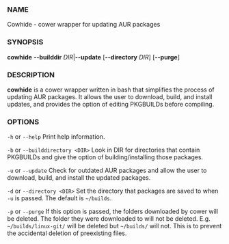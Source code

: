 ### NAME
Cowhide - cower wrapper for updating AUR packages

### SYNOPSIS
**cowhide** **--builddir** *DIR*|**--update** [**--directory** *DIR*] [**--purge**]

### DESCRIPTION
**cowhide** is a cower wrapper written in bash that simplifies the process of updating AUR packages. It allows the user to download, build, and install updates, and provides the option of editing PKGBUILDs before compiling.

### OPTIONS
`-h` or `--help` Print help information.

`-b` or `--builddirectory <DIR>` Look in DIR for directories that contain PKGBUILDs and give the option of building/installing those packages.

`-u` or `--update` Check for outdated AUR packages and allow the user to download, build, and install the updated packages.

`-d` or `--directory <DIR>` Set the directory that packages are saved to when `-u` is passed. The default is `~/builds`.

`-p` or `--purge` If this option is passed, the folders downloaded by cower will be deleted. The folder they were downloaded to will not be deleted. E.g. `~/builds/linux-git/` will be deleted but `~/builds/` will not. This is to prevent the accidental deletion of preexisting files.
